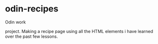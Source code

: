 # odin-recipes
Odin work

project.
Making a recipe page using all the HTML elements i have learned over the past few lessons.
